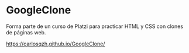 # GoogleClone
Forma parte de un curso de Platzi para practicar HTML y CSS con clones de páginas web.

https://carlosqzh.github.io/GoogleClone/

